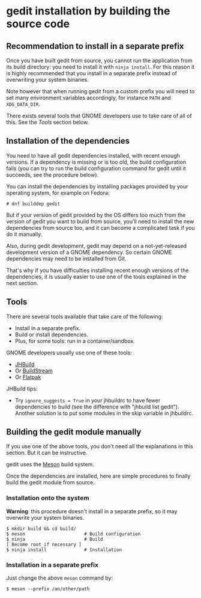 gedit installation by building the source code
==============================================

Recommendation to install in a separate prefix
----------------------------------------------

Once you have built gedit from source, you cannot run the application from its
build directory: you need to install it with `ninja install`. For this reason it
is highly recommended that you install in a separate prefix instead of
overwriting your system binaries.

Note however that when running gedit from a custom prefix you will need to set
many environment variables accordingly, for instance `PATH` and `XDG_DATA_DIR`.

There exists several tools that GNOME developers use to take care of all of
this. See the _Tools_ section below.

Installation of the dependencies
--------------------------------

You need to have all gedit dependencies installed, with recent enough versions.
If a dependency is missing or is too old, the build configuration fails (you can
try to run the build configuration command for gedit until it succeeds, see the
procedure below).

You can install the dependencies by installing packages provided by your
operating system, for example on Fedora:
```
# dnf builddep gedit
```

But if your version of gedit provided by the OS differs too much from the
version of gedit you want to build from source, you'll need to install the new
dependencies from source too, and it can become a complicated task if you do it
manually.

Also, during gedit development, gedit may depend on a not-yet-released
development version of a GNOME dependency. So certain GNOME dependencies may
need to be installed from Git.

That's why if you have difficulties installing recent enough versions of the
dependencies, it is usually easier to use one of the tools explained in the next
section.

Tools
-----

There are several tools available that take care of the following:
- Install in a separate prefix.
- Build or install dependencies.
- Plus, for some tools: run in a container/sandbox.

GNOME developers usually use one of these tools:
- [JHBuild](https://developer.gnome.org/jhbuild/unstable/)
- Or [BuildStream](https://buildstream.build/)
- Or [Flatpak](https://flatpak.org/)

JHBuild tips:
- Try `ignore_suggests = True` in your jhbuildrc to have fewer dependencies to
  build (see the difference with "jhbuild list gedit"). Another solution is to
  put some modules in the skip variable in jhbuildrc.

Building the gedit module manually
----------------------------------

If you use one of the above tools, you don't need all the explanations in this
section. But it can be instructive.

gedit uses the [Meson](https://mesonbuild.com/) build system.

Once the dependencies are installed, here are simple procedures to finally build
the gedit module from source.

### Installation onto the system

**Warning**: this procedure doesn't install in a separate prefix, so it may
overwrite your system binaries.

```
$ mkdir build && cd build/
$ meson                      # Build configuration
$ ninja                      # Build
[ Become root if necessary ]
$ ninja install              # Installation
```

### Installation in a separate prefix

Just change the above `meson` command by:
```
$ meson --prefix /an/other/path
```
